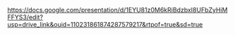 https://docs.google.com/presentation/d/1EYU81z0M6kRiBdzbxI8UFbZyHiMFFYS3/edit?usp=drive_link&ouid=110231861874287579217&rtpof=true&sd=true
